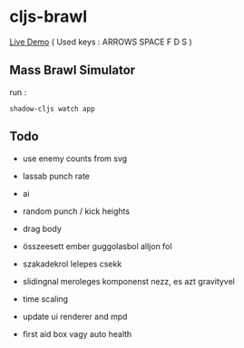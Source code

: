# cljs-brawl

[Live Demo](https://milgra.github.io/cljs-brawl/index.html) ( Used keys : ARROWS SPACE F D S )

## Mass Brawl Simulator

run :

```shadow-cljs watch app```

## Todo

* use enemy counts from svg
* lassab punch rate
* ai
* random punch / kick heights
* drag body
* összeesett ember guggolasbol alljon fol
* szakadekrol lelepes csekk

* slidingnal meroleges komponenst nezz, es azt gravityvel
* time scaling
* update ui renderer and mpd
* first aid box vagy auto health